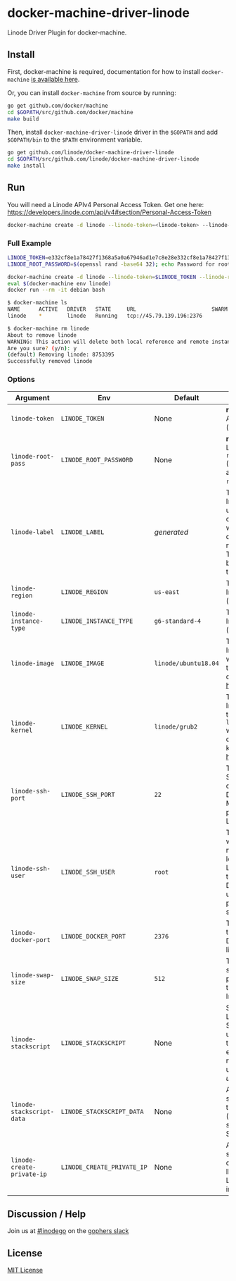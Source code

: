# docker-machine-driver-linode

Linode Driver Plugin for docker-machine.

## Install

First, docker-machine is required, documentation for how to install `docker-machine`
[is available here](https://docs.docker.com/machine/install-machine/).

Or, you can install `docker-machine` from source by running:

```bash
go get github.com/docker/machine
cd $GOPATH/src/github.com/docker/machine
make build
```

Then, install `docker-machine-driver-linode` driver in the `$GOPATH` and add `$GOPATH/bin` to the `$PATH` environment variable.

```bash
go get github.com/linode/docker-machine-driver-linode
cd $GOPATH/src/github.com/linode/docker-machine-driver-linode
make install
```

## Run

You will need a Linode APIv4 Personal Access Token.  Get one here: <https://developers.linode.com/api/v4#section/Personal-Access-Token>

```bash
docker-machine create -d linode --linode-token=<linode-token> --linode-root-pass=<linode-root-pass> linode
```

### Full Example

```bash
LINODE_TOKEN=e332cf8e1a78427f1368a5a0a67946ad1e7c8e28e332cf8e1a78427f1368a5a0 # Should be 65 lowercase hex chars
LINODE_ROOT_PASSWORD=$(openssl rand -base64 32); echo Password for root: $LINODE_ROOT_PASSWORD

docker-machine create -d linode --linode-token=$LINODE_TOKEN --linode-root-pass=$LINODE_ROOT_PASSWORD linode
eval $(docker-machine env linode)
docker run --rm -it debian bash
```

```bash
$ docker-machine ls
NAME      ACTIVE   DRIVER   STATE     URL                        SWARM   DOCKER        ERRORS
linode    *        linode   Running   tcp://45.79.139.196:2376           v18.05.0-ce

$ docker-machine rm linode
About to remove linode
WARNING: This action will delete both local reference and remote instance.
Are you sure? (y/n): y
(default) Removing linode: 8753395
Successfully removed linode
```

### Options

| Argument | Env | Default | Description
| --- | --- | --- | ---
| `linode-token` | `LINODE_TOKEN` | None | **required** Linode APIv4 Token (see [here](https://developers.linode.com/api/v4#section/Personal-Access-Token))
| `linode-root-pass` | `LINODE_ROOT_PASSWORD` | None | **required** The Linode Instance `root_pass` (password assigned to the `root` account)
| `linode-label` | `LINODE_LABEL` | *generated* | The Linode Instance `label`, unless overridden this will match the docker-machine name.  This `label` must be unique on the account.
| `linode-region` | `LINODE_REGION` | `us-east` | The Linode Instance `region` (see [here](https://api.linode.com/v4/regions))
| `linode-instance-type` | `LINODE_INSTANCE_TYPE` | `g6-standard-4` | The Linode Instance `type` (see [here](https://api.linode.com/v4/linode/types))
| `linode-image` | `LINODE_IMAGE` | `linode/ubuntu18.04` | The Linode Instance `image` which provides the Linux distribution (see [here](https://api.linode.com/v4/images)).
| `linode-kernel` | `LINODE_KERNEL` | `linode/grub2` | The Linux Instance `kernel` to boot.  `linode/grub2` will defer to the distribution kernel. (see [here](https://api.linode.com/v4/linode/kernels) (`?page=N`))
| `linode-ssh-port` | `LINODE_SSH_PORT` | `22` | The port that SSH is running on, needed for Docker Machine to provision the Linode.
| `linode-ssh-user` | `LINODE_SSH_USER` | `root` | The user as which docker-machine should log in to the Linode instance to install Docker.  This user must have passwordless sudo.
| `linode-docker-port` | `LINODE_DOCKER_PORT` | `2376` | The TCP port of the Linode that Docker will be listening on
| `linode-swap-size` | `LINODE_SWAP_SIZE` | `512` | The amount of swap space provisioned on the Linode Instance
| `linode-stackscript` | `LINODE_STACKSCRIPT` | None | Specifies the Linode StackScript to use to create the instance, either by numeric ID, or using the form *username*/*label*.
| `linode-stackscript-data` | `LINODE_STACKSCRIPT_DATA` | None | A JSON string specifying data that is passed (via UDF) to the selected StackScript.
| `linode-create-private-ip` | `LINODE_CREATE_PRIVATE_IP` | None | A flag specifying to create private IP for the Linode instance.

## Discussion / Help

Join us at [#linodego](https://gophers.slack.com/messages/CAG93EB2S) on the [gophers slack](https://gophers.slack.com)

## License

[MIT License](LICENSE)
